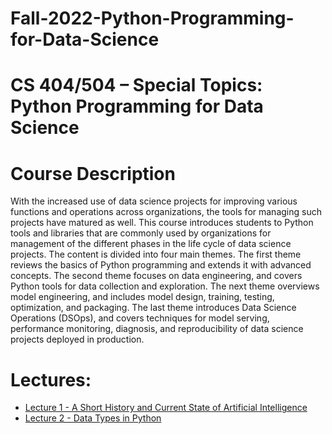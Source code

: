 # Fall-2022-Python-Programming-for-Data-Science

# CS 404/504 – Special Topics: Python Programming for Data Science

# Course Description
With the increased use of data science projects for improving various functions and operations across organizations, the tools for managing such projects have matured as well. This course introduces students to Python tools and libraries that are commonly used by organizations for management of the different phases in the life cycle of data science projects. The content is divided into four main themes. The first theme reviews the basics of Python programming and extends it with advanced concepts. The second theme focuses on data engineering, and covers Python tools for data collection and exploration. The next theme overviews model engineering, and includes model design, training, testing, optimization, and packaging. The last theme introduces Data Science Operations (DSOps), and covers techniques for model serving, performance monitoring, diagnosis, and reproducibility of data science projects deployed in production.

# Lectures:
* <a href="Lecture 1 - A Short History and Current State of Artificial Intelligence.pdf">Lecture 1 - A Short History and Current State of Artificial Intelligence</a>
* <a href="Lecture 2 - Data Types in Python/DataYpes.ipynb">Lecture 2 - Data Types in Python</a>
